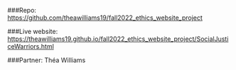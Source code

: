 ###Repo: https://github.com/theawilliams19/fall2022_ethics_website_project

###Live website: https://theawilliams19.github.io/fall2022_ethics_website_project/SocialJusticeWarriors.html

###Partner: Théa Williams
